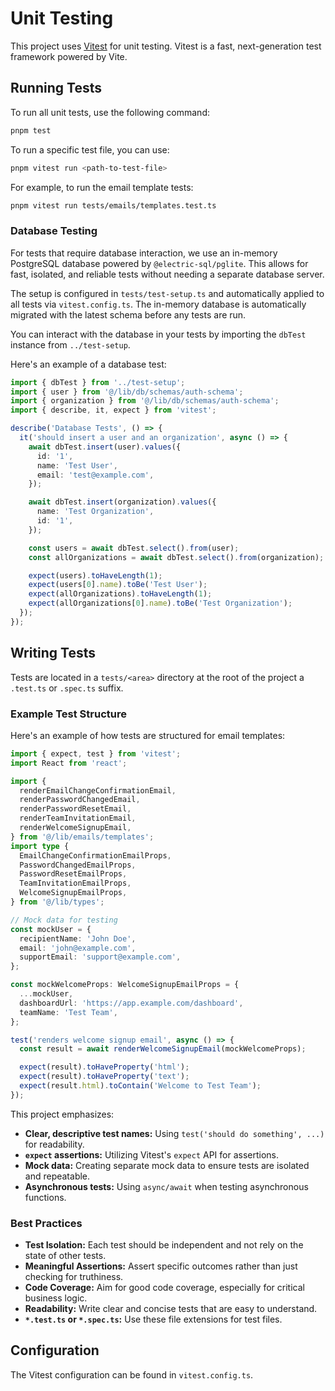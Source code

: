 # Unit Testing

This project uses [Vitest](https://vitest.dev/) for unit testing. Vitest is a fast, next-generation test framework powered by Vite.

## Running Tests

To run all unit tests, use the following command:

```bash
pnpm test
```

To run a specific test file, you can use:

```bash
pnpm vitest run <path-to-test-file>
```

For example, to run the email template tests:

```bash
pnpm vitest run tests/emails/templates.test.ts
```

### Database Testing

For tests that require database interaction, we use an in-memory PostgreSQL database powered by `@electric-sql/pglite`. This allows for fast, isolated, and reliable tests without needing a separate database server.

The setup is configured in `tests/test-setup.ts` and automatically applied to all tests via `vitest.config.ts`. The in-memory database is automatically migrated with the latest schema before any tests are run.

You can interact with the database in your tests by importing the `dbTest` instance from `../test-setup`.

Here's an example of a database test:

```typescript
import { dbTest } from '../test-setup';
import { user } from '@/lib/db/schemas/auth-schema';
import { organization } from '@/lib/db/schemas/auth-schema';
import { describe, it, expect } from 'vitest';

describe('Database Tests', () => {
  it('should insert a user and an organization', async () => {
    await dbTest.insert(user).values({
      id: '1',
      name: 'Test User',
      email: 'test@example.com',
    });

    await dbTest.insert(organization).values({
      name: 'Test Organization',
      id: '1',
    });

    const users = await dbTest.select().from(user);
    const allOrganizations = await dbTest.select().from(organization);

    expect(users).toHaveLength(1);
    expect(users[0].name).toBe('Test User');
    expect(allOrganizations).toHaveLength(1);
    expect(allOrganizations[0].name).toBe('Test Organization');
  });
});
```

## Writing Tests

Tests are located in a `tests/<area>` directory at the root of the project a `.test.ts` or `.spec.ts` suffix.

### Example Test Structure

Here's an example of how tests are structured for email templates:

```typescript
import { expect, test } from 'vitest';
import React from 'react';

import {
  renderEmailChangeConfirmationEmail,
  renderPasswordChangedEmail,
  renderPasswordResetEmail,
  renderTeamInvitationEmail,
  renderWelcomeSignupEmail,
} from '@/lib/emails/templates';
import type {
  EmailChangeConfirmationEmailProps,
  PasswordChangedEmailProps,
  PasswordResetEmailProps,
  TeamInvitationEmailProps,
  WelcomeSignupEmailProps,
} from '@/lib/types';

// Mock data for testing
const mockUser = {
  recipientName: 'John Doe',
  email: 'john@example.com',
  supportEmail: 'support@example.com',
};

const mockWelcomeProps: WelcomeSignupEmailProps = {
  ...mockUser,
  dashboardUrl: 'https://app.example.com/dashboard',
  teamName: 'Test Team',
};

test('renders welcome signup email', async () => {
  const result = await renderWelcomeSignupEmail(mockWelcomeProps);

  expect(result).toHaveProperty('html');
  expect(result).toHaveProperty('text');
  expect(result.html).toContain('Welcome to Test Team');
});
```

This project emphasizes:

- **Clear, descriptive test names:** Using `test('should do something', ...)` for readability.
- **`expect` assertions:** Utilizing Vitest's `expect` API for assertions.
- **Mock data:** Creating separate mock data to ensure tests are isolated and repeatable.
- **Asynchronous tests:** Using `async/await` when testing asynchronous functions.

### Best Practices

- **Test Isolation:** Each test should be independent and not rely on the state of other tests.
- **Meaningful Assertions:** Assert specific outcomes rather than just checking for truthiness.
- **Code Coverage:** Aim for good code coverage, especially for critical business logic.
- **Readability:** Write clear and concise tests that are easy to understand.
- **`*.test.ts` or `*.spec.ts`:** Use these file extensions for test files.

## Configuration

The Vitest configuration can be found in `vitest.config.ts`.
